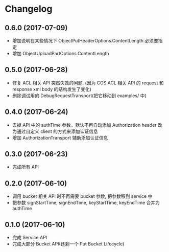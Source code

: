 # Changelog

## 0.6.0 (2017-07-09)

* 增加说明在某些情况下 ObjectPutHeaderOptions.ContentLength 必须要指定
* 增加 ObjectUploadPartOptions.ContentLength


## 0.5.0 (2017-06-28)

* 修复 ACL 相关 API 突然失效的问题.
  (因为 COS ACL 相关 API 的 request 和 response xml body 的结构发生了变化)
* 删除调试用的 DebugRequestTransport(把它移动到 examples/ 中)


## 0.4.0 (2017-06-24)

* 去掉 API 中的 authTime 参数，默认不再自动添加 Authorization header
  改为通过自定义 client 的方式来添加认证信息
* 增加 AuthorizationTransport 辅助添加认证信息

## 0.3.0 (2017-06-23)

* 完成所有 API


## 0.2.0 (2017-06-10)

* 调用 bucket 相关 API 时不再需要 bucket 参数, 把参数移到 service 中
* 把参数 signStartTime, signEndTime, keyStartTime, keyEndTime 合并为 authTime


## 0.1.0 (2017-06-10)

* 完成 Service API
* 完成大部分 Bucket API(还剩一个 Put Bucket Lifecycle)
